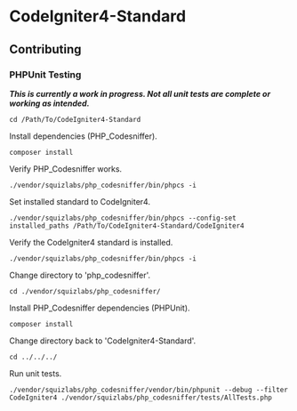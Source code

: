 # CodeIgniter4-Standard

## Contributing

### PHPUnit Testing

***This is currently a work in progress. Not all unit tests are complete or working as intended.***

`cd /Path/To/CodeIgniter4-Standard`

 Install dependencies (PHP_Codesniffer).

`composer install`

Verify PHP_Codesniffer works.

`./vendor/squizlabs/php_codesniffer/bin/phpcs -i`

Set installed standard to CodeIgniter4.

`./vendor/squizlabs/php_codesniffer/bin/phpcs --config-set installed_paths /Path/To/CodeIgniter4-Standard/CodeIgniter4`

Verify the CodeIgniter4 standard is installed.

`./vendor/squizlabs/php_codesniffer/bin/phpcs -i`

Change directory to 'php_codesniffer'.

`cd ./vendor/squizlabs/php_codesniffer/`

Install PHP_Codesniffer dependencies (PHPUnit).

`composer install`

Change directory back to 'CodeIgniter4-Standard'.

`cd ../../../`

Run unit tests.

`./vendor/squizlabs/php_codesniffer/vendor/bin/phpunit --debug --filter CodeIgniter4 ./vendor/squizlabs/php_codesniffer/tests/AllTests.php`